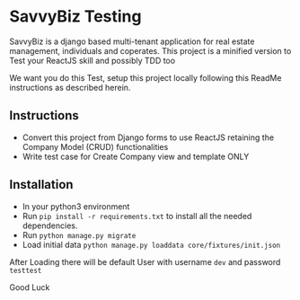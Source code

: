 SavvyBiz Testing
===================================================

SavvyBiz is a django based multi-tenant application for real estate management, 
individuals and coperates. This project is a minified version to Test your ReactJS 
skill and possibly TDD too

We want you do this Test, setup this project locally following this ReadMe instructions as described herein. 


Instructions
------------
* Convert this project from Django forms to use ReactJS retaining the Company Model (CRUD) functionalities 
* Write test case for Create Company view and template ONLY 


Installation
------------
* In your python3 environment
* Run ``pip install -r requirements.txt`` to install all the needed dependencies.
* Run ``python manage.py migrate``
* Load initial data ``python manage.py loaddata core/fixtures/init.json``

After Loading there will be default User with username `dev` and password `testtest`


Good Luck
